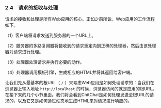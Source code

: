 ### 2.4　请求的接收与处理

请求的接收和处理是所有Web应用的核心。正如之前所说，Web应用的工作流程如下。

（1）客户端将请求发送到服务器的一个URL上。

（2）服务器的多路复用器将接收到的请求重定向到正确的处理器，然后由该处理器对请求进行处理。

（3）处理器处理请求并执行必要的动作。

（4）处理器调用模板引擎，生成相应的HTML并将其返回给客户端。

让我们先从最基本的根URL（ `/` ）来考虑Web应用是如何处理请求的：当我们在浏览器上输入地址 `http://localhost` 的时候，浏览器访问的就是应用的根URL。在接下来的几个小节里面，我们将会看到ChitChat是如何处理发送至根URL的请求的，以及它又是如何通过动态地生成HTML来对请求进行响应的。

